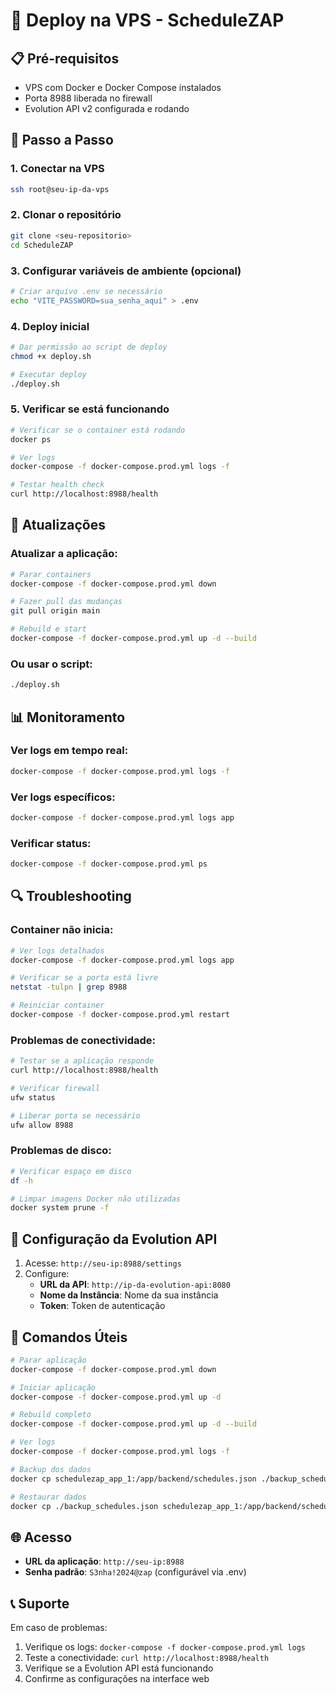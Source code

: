 # 🚀 Deploy na VPS - ScheduleZAP

## 📋 Pré-requisitos

- VPS com Docker e Docker Compose instalados
- Porta 8988 liberada no firewall
- Evolution API v2 configurada e rodando

## 🔧 Passo a Passo

### 1. Conectar na VPS

```bash
ssh root@seu-ip-da-vps
```

### 2. Clonar o repositório

```bash
git clone <seu-repositorio>
cd ScheduleZAP
```

### 3. Configurar variáveis de ambiente (opcional)

```bash
# Criar arquivo .env se necessário
echo "VITE_PASSWORD=sua_senha_aqui" > .env
```

### 4. Deploy inicial

```bash
# Dar permissão ao script de deploy
chmod +x deploy.sh

# Executar deploy
./deploy.sh
```

### 5. Verificar se está funcionando

```bash
# Verificar se o container está rodando
docker ps

# Ver logs
docker-compose -f docker-compose.prod.yml logs -f

# Testar health check
curl http://localhost:8988/health
```

## 🔄 Atualizações

### Atualizar a aplicação:

```bash
# Parar containers
docker-compose -f docker-compose.prod.yml down

# Fazer pull das mudanças
git pull origin main

# Rebuild e start
docker-compose -f docker-compose.prod.yml up -d --build
```

### Ou usar o script:

```bash
./deploy.sh
```

## 📊 Monitoramento

### Ver logs em tempo real:

```bash
docker-compose -f docker-compose.prod.yml logs -f
```

### Ver logs específicos:

```bash
docker-compose -f docker-compose.prod.yml logs app
```

### Verificar status:

```bash
docker-compose -f docker-compose.prod.yml ps
```

## 🔍 Troubleshooting

### Container não inicia:

```bash
# Ver logs detalhados
docker-compose -f docker-compose.prod.yml logs app

# Verificar se a porta está livre
netstat -tulpn | grep 8988

# Reiniciar container
docker-compose -f docker-compose.prod.yml restart
```

### Problemas de conectividade:

```bash
# Testar se a aplicação responde
curl http://localhost:8988/health

# Verificar firewall
ufw status

# Liberar porta se necessário
ufw allow 8988
```

### Problemas de disco:

```bash
# Verificar espaço em disco
df -h

# Limpar imagens Docker não utilizadas
docker system prune -f
```

## 🔐 Configuração da Evolution API

1. Acesse: `http://seu-ip:8988/settings`
2. Configure:
   - **URL da API**: `http://ip-da-evolution-api:8080`
   - **Nome da Instância**: Nome da sua instância
   - **Token**: Token de autenticação

## 📝 Comandos Úteis

```bash
# Parar aplicação
docker-compose -f docker-compose.prod.yml down

# Iniciar aplicação
docker-compose -f docker-compose.prod.yml up -d

# Rebuild completo
docker-compose -f docker-compose.prod.yml up -d --build

# Ver logs
docker-compose -f docker-compose.prod.yml logs -f

# Backup dos dados
docker cp schedulezap_app_1:/app/backend/schedules.json ./backup_schedules.json

# Restaurar dados
docker cp ./backup_schedules.json schedulezap_app_1:/app/backend/schedules.json
```

## 🌐 Acesso

- **URL da aplicação**: `http://seu-ip:8988`
- **Senha padrão**: `S3nha!2024@zap` (configurável via .env)

## 📞 Suporte

Em caso de problemas:

1. Verifique os logs: `docker-compose -f docker-compose.prod.yml logs`
2. Teste a conectividade: `curl http://localhost:8988/health`
3. Verifique se a Evolution API está funcionando
4. Confirme as configurações na interface web
